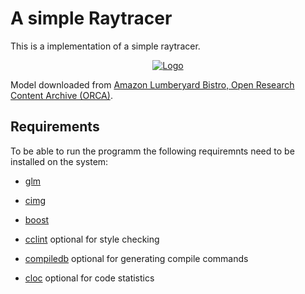 # A simple Raytracer

This is a implementation of a simple raytracer.
<div align="center">
  <a href="https://github.com/github_username/repo_name">
    <img src="images/bistro.png" alt="Logo">
  </a>
</div>

Model downloaded from [Amazon Lumberyard Bistro, Open Research Content Archive (ORCA)](http://developer.nvidia.com/orca/amazon-lumberyard-bistro).

## Requirements
To be able to run the programm the following requiremnts need to be installed on
the system:

- [glm](https://glm.g-truc.net/0.9.9/)
- [cimg](https://cimg.eu/)
- [boost](https://www.boost.org/doc/libs/1_31_0/libs/lambda/doc/lambda_docs_as_one_file.html)

- [cclint](https://github.com/ollix/cclint) optional for style checking
- [compiledb](https://pypi.org/project/compiledb/) optional for generating compile commands
- [cloc](https://github.com/AlDanial/cloc) optional for code statistics
